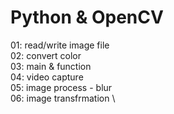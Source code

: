 # Python & OpenCV
01: read/write image file \
02: convert color \
03: main & function \
04: video capture \
05: image process - blur \
06: image transfrmation \